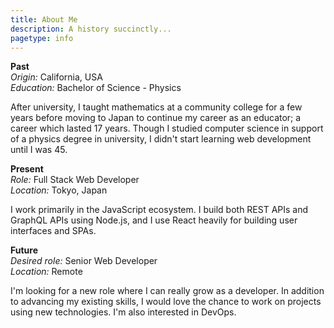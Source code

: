 ```yaml
---
title: About Me
description: A history succinctly...
pagetype: info
---
```


**Past**  
_Origin:_ California, USA  
_Education:_ Bachelor of Science - Physics

After university, I taught mathematics at a community college for a few years before moving to Japan to continue my career as an educator; a career which lasted 17 years. Though I studied computer science in support of a physics degree in university, I didn't start learning web development until I was 45.

**Present**  
_Role:_ Full Stack Web Developer  
_Location:_ Tokyo, Japan

I work primarily in the JavaScript ecosystem. I build both REST APIs and GraphQL APIs using Node.js, and I use React heavily for building user interfaces and SPAs.

**Future**  
_Desired role:_ Senior Web Developer  
_Location:_ Remote

I'm looking for a new role where I can really grow as a developer. In addition to advancing my existing skills, I would love the chance to work on projects using new technologies. I'm also interested in DevOps.
